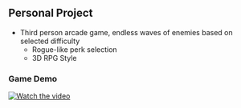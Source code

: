   ## Personal Project
- Third person arcade game, endless waves of enemies based on selected difficulty
  - Rogue-like perk selection
  - 3D RPG Style

### Game Demo
[![Watch the video](https://img.youtube.com/vi/jHKQhQtyu4I/maxresdefault.jpg)](https://www.youtube.com/watch?v=jHKQhQtyu4I)
